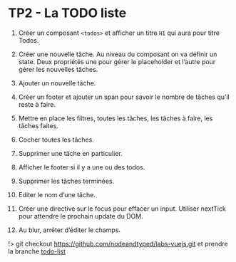 # TP2 - La TODO liste

1) Créer un composant `<todos>` et afficher un titre `H1` qui aura pour titre Todos.

2) Créer une nouvelle tâche. Au niveau du composant on va définir un state. Deux propriétés une pour gérer le placeholder et l’autre pour gérer les nouvelles tâches.

3) Ajouter un nouvelle tâche.

4) Créer un footer et ajouter un span pour savoir le nombre de tâches qu’il reste à faire.

5) Mettre en place les filtres, toutes les tâches, les tâches à faire, les tâches faites.

6) Cocher toutes les tâches.

7) Supprimer une tâche en particulier.

8) Afficher le footer si il y a une ou des todos.

9) Supprimer les tâches terminées.

10) Editer le nom d’une tâche.

11) Créer une directive sur le focus pour effacer un input. Utiliser nextTick pour attendre le prochain update du DOM. 

12) Au blur, arrêter d’éditer le champs.

!> git checkout https://github.com/nodeandtyped/labs-vuejs.git et prendre la branche [todo-list](https://github.com/NodeAndTyped/labs-vuejs/tree/todo-list)
